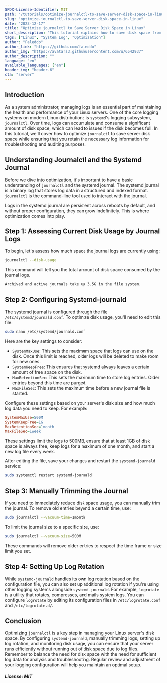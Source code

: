 ```yaml
---
SPDX-License-Identifier: MIT
path: "/tutorials/optimize-journalctl-to-save-server-disk-space-in-linux"
slug: "optimize-journalctl-to-save-server-disk-space-in-linux"
date: "2023-12-17"
title: "Optimize journalctl to Save Server Disk Space in Linux"
short_description: "This tutorial explains how to save disk space from growing journalctl file size"
tags: ["Linux", "System Log", "Optimization"]
author: "Faleddo"
author_link: "https://github.com/faleddo"
author_img: "https://avatars3.githubusercontent.com/u/6542937"
author_description: ""
language: "en"
available_languages: ["en"]
header_img: "header-6"
cta: "server"
---
```


## Introduction

As a system administrator, managing logs is an essential part of maintaining the health and performance of your Linux servers. One of the core logging systems on modern Linux distributions is `systemd`'s logging subsystem, `journalctl`. Over time, logs can accumulate and consume a significant amount of disk space, which can lead to issues if the disk becomes full. In this tutorial, we'll cover how to optimize `journalctl` to save server disk space while ensuring that you retain the necessary log information for troubleshooting and auditing purposes.

## Understanding Journalctl and the Systemd Journal

Before we dive into optimization, it's important to have a basic understanding of `journalctl` and the systemd journal. The systemd journal is a binary log that stores log data in a structured and indexed format. `journalctl` is the command-line tool used to interact with the journal.

Logs in the systemd journal are persistent across reboots by default, and without proper configuration, they can grow indefinitely. This is where optimization comes into play.

## Step 1: Assessing Current Disk Usage by Journal Logs

To begin, let's assess how much space the journal logs are currently using:

```sh
journalctl --disk-usage
```

This command will tell you the total amount of disk space consumed by the journal logs.
```sh
Archived and active journals take up 3.5G in the file system.
```

## Step 2: Configuring Systemd-journald

The systemd journal is configured through the file `/etc/systemd/journald.conf`. To optimize disk usage, you'll need to edit this file:

```sh
sudo nano /etc/systemd/journald.conf
```

Here are the key settings to consider:

- `SystemMaxUse`: This sets the maximum space that logs can use on the disk. Once this limit is reached, older logs will be deleted to make room for new ones.
- `SystemKeepFree`: This ensures that systemd always leaves a certain amount of free space on the disk.
- `MaxRetentionSec`: This sets the maximum time to store log entries. Older entries beyond this time are purged.
- `MaxFileSec`: This sets the maximum time before a new journal file is started.

Configure these settings based on your server's disk size and how much log data you need to keep. For example:

```ini
SystemMaxUse=500M
SystemKeepFree=1G
MaxRetentionSec=1month
MaxFileSec=1week
```

These settings limit the logs to 500MB, ensure that at least 1GB of disk space is always free, keep logs for a maximum of one month, and start a new log file every week.

After editing the file, save your changes and restart the `systemd-journald` service:

```sh
sudo systemctl restart systemd-journald
```

## Step 3: Manually Trimming the Journal

If you need to immediately reduce disk space usage, you can manually trim the journal. To remove old entries beyond a certain time, use:

```sh
sudo journalctl --vacuum-time=1month
```

To limit the journal size to a specific size, use:

```sh
sudo journalctl --vacuum-size=500M
```

These commands will remove older entries to respect the time frame or size limit you set.

## Step 4: Setting Up Log Rotation

While `systemd-journald` handles its own log rotation based on the configuration file, you can also set up additional log rotation if you're using other logging systems alongside `systemd-journald`. For example, `logrotate` is a utility that rotates, compresses, and mails system logs. You can configure `logrotate` by editing its configuration files in `/etc/logrotate.conf` and `/etc/logrotate.d/`.


## Conclusion

Optimizing `journalctl` is a key step in managing your Linux server's disk space. By configuring `systemd-journald`, manually trimming logs, setting up log rotation, and monitoring disk usage, you can ensure that your server runs efficiently without running out of disk space due to log files. Remember to balance the need for disk space with the need for sufficient log data for analysis and troubleshooting. Regular review and adjustment of your logging configuration will help you maintain an optimal setup.

##### License: MIT

<!--
Contributor's Certificate of Origin
By making a contribution to this project, I certify that:
(a) The contribution was created in whole or in part by me and I have
    the right to submit it under the license indicated in the file; or
(b) The contribution is based upon previous work that, to the best of my
    knowledge, is covered under an appropriate license and I have the
    right under that license to submit that work with modifications,
    whether created in whole or in part by me, under the same license
    (unless I am permitted to submit under a different license), as
    indicated in the file; or
(c) The contribution was provided directly to me by some other person
    who certified (a), (b) or (c) and I have not modified it.
(d) I understand and agree that this project and the contribution are
    public and that a record of the contribution (including all personal
    information I submit with it, including my sign-off) is maintained
    indefinitely and may be redistributed consistent with this project
    or the license(s) involved.
Signed-off-by: Faleddo mail@faleddo.com
-->
